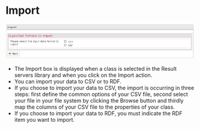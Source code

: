 <!--
parent: Deliveries
created_at: '2012-03-29 16:05:29'
updated_at: '2013-03-13 14:21:54'
authors:
    - 'Jérôme Bogaerts'
contributors:
    - 'Franck Gismondi'
tags:
    - Deliveries
-->

Import
======

![](../resources/resultservers-import1.png)

-   The Import box is displayed when a class is selected in the Result servers library and when you click on the Import action.
-   You can import your data to CSV or to RDF.
-   If you choose to import your data to CSV, the import is occurring in three steps: first define the common options of your CSV file, second select your file in your file system by clicking the Browse button and thirdly map the columns of your CSV file to the properties of your class.
-   If you choose to import your data to RDF, you must indicate the RDF item you want to import.


